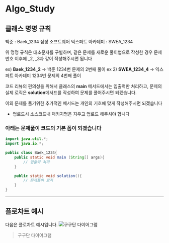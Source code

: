 # Algo_Study

## 클래스 명명 규칙
백준 : Baek_1234
삼성 소프트웨어 익스퍼트 아카데미 : SWEA_1234

위 명명 규칙은 대소문자를 구별하며, 같은 문제를 새로운 풀이법으로 작성한 경우
문제번호 이후에 _2, _3과 같이 작성해주시면 됩니다

ex) **Baek_1234_2** -> 백준 1234번 문제의 2번째 풀이
ex 2) **SWEA_1234_4** -> 익스퍼트 아카데미 1234번 문제의 4번째 풀이

코드 리뷰의 편의성을 위해서
클래스의 **main** 메서드에서는 입출력만 처리하고, 문제의 실제 로직은 **solution**메서드를 작성하여 문제를 풀어주시면 되겠습니다.

이외 문제를 풀기위한 추가적인 메서드는 개인의 기호에 맞게 작성해주시면  되겠습니다

- 업로드시 소스코드내 패키지명은 지우고 업로드 해주셔야 합니다


### 아래는 문제풀이 코드의 기본 폼이 되겠습니다
```java
import java.util.*;
import java.io.*;

public class Baek_1234{
	public static void main (String[] args){
		// 입출력 처리
	}

	public static void solution(){
		// 문제풀이 로직
	}
}
```

----

## 플로차트 예시
다음은 플로차트 예시입니다.
![구구단 다이어그램]("./diagram.png)
> 구구단 다이어그램